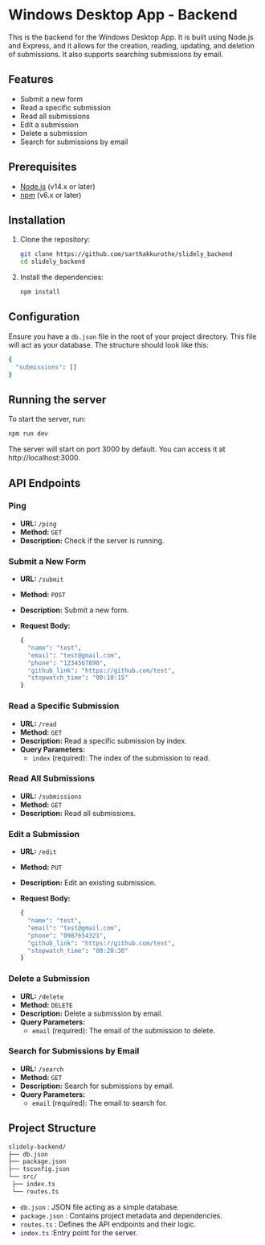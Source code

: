 # Windows Desktop App - Backend

This is the backend for the Windows Desktop App. It is built using Node.js and Express, and it allows for the creation, reading, updating, and deletion of submissions. It also supports searching submissions by email.

## Features

- Submit a new form
- Read a specific submission
- Read all submissions
- Edit a submission
- Delete a submission
- Search for submissions by email

## Prerequisites

- [Node.js](https://nodejs.org/en/) (v14.x or later)
- [npm](https://www.npmjs.com/get-npm) (v6.x or later)

## Installation

1. Clone the repository:

   ```bash
   git clone https://github.com/sarthakkurothe/slidely_backend
   cd slidely_backend
   ```

2. Install the dependencies:

   ```bash
   npm install
   ```

## Configuration
Ensure you have a `db.json` file in the root of your project directory. This file will act as your database. The structure should look like this:

   ```bash
   {
     "submissions": []
   }
   ```

## Running the server

To start the server, run:

  ```bash
  npm run dev
  ```

The server will start on port 3000 by default. You can access it at http://localhost:3000.

## API Endpoints

### Ping
- **URL:** `/ping`
- **Method:** `GET`
- **Description:** Check if the server is running.

### Submit a New Form
- **URL:** `/submit`
- **Method:** `POST`
- **Description:** Submit a new form.
- **Request Body:**
  
  ```bash
  {
    "name": "test",
    "email": "test@gmail.com",
    "phone": "1234567890",
    "github_link": "https://github.com/test",
    "stopwatch_time": "00:10:15"
  }
  ```

### Read a Specific Submission

- **URL:** `/read`
- **Method:** `GET`
- **Description:** Read a specific submission by index.
- **Query Parameters:**
  - `index` (required): The index of the submission to read.


### Read All Submissions

- **URL:** `/submissions`
- **Method:** `GET`
- **Description:** Read all submissions.

### Edit a Submission

- **URL:** `/edit`
- **Method:** `PUT`
- **Description:** Edit an existing submission.
- **Request Body:**

  ```bash
  {
    "name": "test",
    "email": "test@gmail.com",
    "phone": "0987654321",
    "github_link": "https://github.com/test",
    "stopwatch_time": "00:20:30"
  }
  ```

### Delete a Submission

- **URL:** `/delete`
- **Method:** `DELETE`
- **Description:** Delete a submission by email.
- **Query Parameters:**
  - `email` (required): The email of the submission to delete.

### Search for Submissions by Email

- **URL:** `/search`
- **Method:** `GET`
- **Description:** Search for submissions by email.
- **Query Parameters:**
  - `email` (required): The email to search for.

## Project Structure

   ```bash
   slidely-backend/
├── db.json
├── package.json
├── tsconfig.json
└── src/
    ├── index.ts
    └── routes.ts
   ```

- `db.json` : JSON file acting as a simple database.
- `package.json` : Contains project metadata and dependencies.
- `routes.ts` : Defines the API endpoints and their logic.
- `index.ts` :Entry point for the server.

